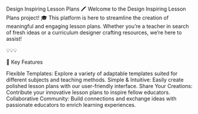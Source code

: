 Design Inspiring Lesson Plans 🖍️
Welcome to the Design Inspiring Lesson Plans project! 🎓 This platform is here to streamline the creation of meaningful and engaging lesson plans. Whether you’re a teacher in search of fresh ideas or a curriculum designer crafting resources, we’re here to assist!

💡💡💡

🚀 Key Features

Flexible Templates: Explore a variety of adaptable templates suited for different subjects and teaching methods.
Simple & Intuitive: Easily create polished lesson plans with our user-friendly interface.
Share Your Creations: Contribute your innovative lesson plans to inspire fellow educators.
Collaborative Community: Build connections and exchange ideas with passionate educators to enrich learning experiences.
